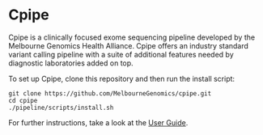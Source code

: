 Cpipe  
=======================

Cpipe is a clinically focused exome sequencing pipeline developed
by the Melbourne Genomics Health Alliance. Cpipe offers an industry
standard variant calling pipeline with a suite of additional features 
needed by diagnostic laboratories added on top.

To set up Cpipe, clone this repository and then run the install script:

    git clone https://github.com/MelbourneGenomics/cpipe.git
    cd cpipe
    ./pipeline/scripts/install.sh

For further instructions, take a look at the [User Guide](https://melbournegenomics.github.io/docs/Cpipe_User_Guide.pdf).

